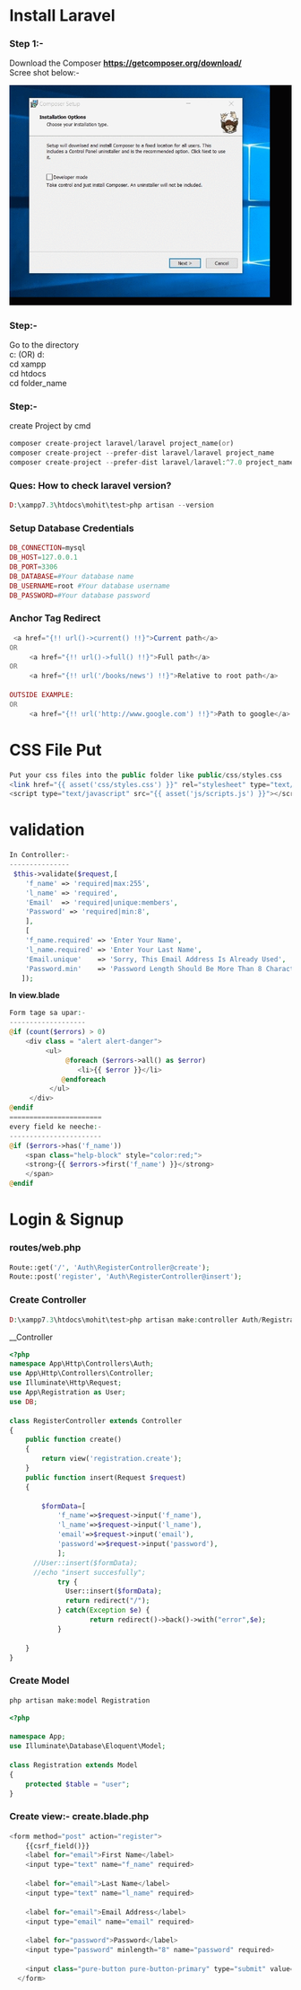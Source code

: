 # Install Laravel

### Step 1:-
Download the Composer __https://getcomposer.org/download/__ <br>
Scree shot below:-<br>

![1](https://github.com/mohit2708/Laravel/blob/master/image/composer.gif)

### Step:-
Go to the directory<br>
c: (OR) d:<br>
cd xampp<br>
cd htdocs <br>
cd folder_name<br>

### Step:-
create Project by cmd<br>
```php
composer create-project laravel/laravel project_name(or)
composer create-project --prefer-dist laravel/laravel project_name
composer create-project --prefer-dist laravel/laravel:^7.0 project_name
```

### Ques: How to check laravel version?
```php
D:\xampp7.3\htdocs\mohit\test>php artisan --version
```

### Setup Database Credentials
```php
DB_CONNECTION=mysql
DB_HOST=127.0.0.1
DB_PORT=3306
DB_DATABASE=#Your database name
DB_USERNAME=root #Your database username
DB_PASSWORD=#Your database password
```

### Anchor Tag Redirect
```php
 <a href="{!! url()->current() !!}">Current path</a>
OR
     <a href="{!! url()->full() !!}">Full path</a>
OR
     <a href="{!! url('/books/news') !!}">Relative to root path</a>

OUTSIDE EXAMPLE:
OR
     <a href="{!! url('http://www.google.com') !!}">Path to google</a>
```
# CSS File Put
```php
Put your css files into the public folder like public/css/styles.css
<link href="{{ asset('css/styles.css') }}" rel="stylesheet" type="text/css" >
<script type="text/javascript" src="{{ asset('js/scripts.js') }}"></script>
```
# validation
```php
In Controller:-
---------------
 $this->validate($request,[
	'f_name' => 'required|max:255',
	'l_name' => 'required',
	'Email'  => 'required|unique:members',
	'Password' => 'required|min:8',
	],
	[
	'f_name.required' => 'Enter Your Name',
	'l_name.required' => 'Enter Your Last Name',
	'Email.unique'    => 'Sorry, This Email Address Is Already Used',
	'Password.min'    => 'Password Length Should Be More Than 8 Character',
   ]);
```
__In view.blade__
```php
Form tage sa upar:-
-------------------
@if (count($errors) > 0)
    <div class = "alert alert-danger">
         <ul>
              @foreach ($errors->all() as $error)
                 <li>{{ $error }}</li>
             @endforeach
          </ul>
     </div>
@endif
=======================
every field ke neeche:-
-----------------------
@if ($errors->has('f_name'))
	<span class="help-block" style="color:red;">
	<strong>{{ $errors->first('f_name') }}</strong>
	</span>
@endif
```

# Login & Signup

### routes/web.php
```php
Route::get('/', 'Auth\RegisterController@create');
Route::post('register', 'Auth\RegisterController@insert');
```

### Create Controller
```php
D:\xampp7.3\htdocs\mohit\test>php artisan make:controller Auth/RegistrationController
```
__Controller
```php
<?php
namespace App\Http\Controllers\Auth;
use App\Http\Controllers\Controller;
use Illuminate\Http\Request;
use App\Registration as User;
use DB;

class RegisterController extends Controller
{
    public function create()
    {
        return view('registration.create');
    }
    public function insert(Request $request)
    {
		      
        $formData=[
			'f_name'=>$request->input('f_name'),
			'l_name'=>$request->input('l_name'),
            'email'=>$request->input('email'),
            'password'=>$request->input('password'),            
            ];
      //User::insert($formData);
      //echo "insert succesfully";  
            try {
              User::insert($formData);
              return redirect("/");
            } catch(Exception $e) {
                    return redirect()->back()->with("error",$e);
            }    

    }
}
```

### Create Model
```php
php artisan make:model Registration
```
```php
<?php

namespace App;
use Illuminate\Database\Eloquent\Model;

class Registration extends Model
{
    protected $table = "user";
}
```

### Create view:- create.blade.php
```php
<form method="post" action="register">
    {{csrf_field()}}
	<label for="email">First Name</label>
    <input type="text" name="f_name" required>
	
	<label for="email">Last Name</label>
    <input type="text" name="l_name" required>
	
    <label for="email">Email Address</label>
    <input type="email" name="email" required>

    <label for="password">Password</label>
    <input type="password" minlength="8" name="password" required>

    <input class="pure-button pure-button-primary" type="submit" value="Register">
  </form>
```











